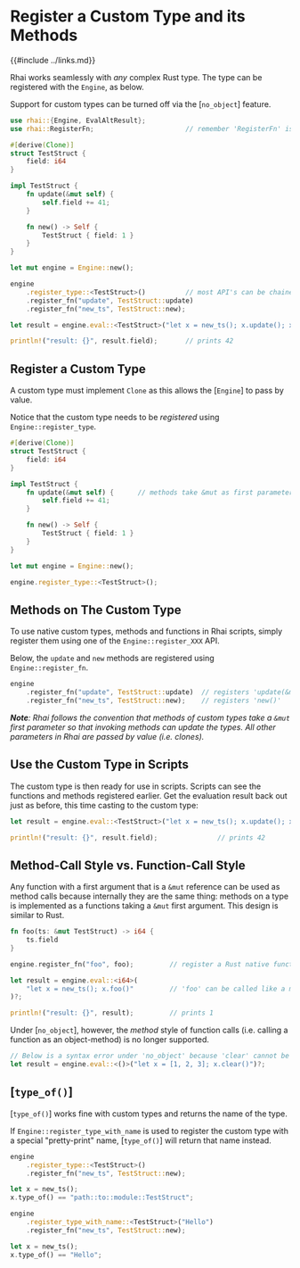 Register a Custom Type and its Methods
=====================================

{{#include ../links.md}}

Rhai works seamlessly with _any_ complex Rust type.  The type can be registered with the `Engine`, as below.

Support for custom types can be turned off via the [`no_object`] feature.

```rust
use rhai::{Engine, EvalAltResult};
use rhai::RegisterFn;                       // remember 'RegisterFn' is needed

#[derive(Clone)]
struct TestStruct {
    field: i64
}

impl TestStruct {
    fn update(&mut self) {
        self.field += 41;
    }

    fn new() -> Self {
        TestStruct { field: 1 }
    }
}

let mut engine = Engine::new();

engine
    .register_type::<TestStruct>()          // most API's can be chained up
    .register_fn("update", TestStruct::update)
    .register_fn("new_ts", TestStruct::new);

let result = engine.eval::<TestStruct>("let x = new_ts(); x.update(); x")?;

println!("result: {}", result.field);       // prints 42
```

Register a Custom Type
---------------------

A custom type must implement `Clone` as this allows the [`Engine`] to pass by value.

Notice that the custom type needs to be _registered_ using `Engine::register_type`.

```rust
#[derive(Clone)]
struct TestStruct {
    field: i64
}

impl TestStruct {
    fn update(&mut self) {      // methods take &mut as first parameter
        self.field += 41;
    }

    fn new() -> Self {
        TestStruct { field: 1 }
    }
}

let mut engine = Engine::new();

engine.register_type::<TestStruct>();
```

Methods on The Custom Type
-------------------------

To use native custom types, methods and functions in Rhai scripts, simply register them
using one of the `Engine::register_XXX` API.

Below, the `update` and `new` methods are registered using `Engine::register_fn`.

```rust
engine
    .register_fn("update", TestStruct::update)  // registers 'update(&mut TestStruct)'
    .register_fn("new_ts", TestStruct::new);    // registers 'new()'
```

***Note**: Rhai follows the convention that methods of custom types take a `&mut` first parameter
so that invoking methods can update the types. All other parameters in Rhai are passed by value (i.e. clones).*

Use the Custom Type in Scripts
-----------------------------

The custom type is then ready for use in scripts.  Scripts can see the functions and methods registered earlier.
Get the evaluation result back out just as before, this time casting to the custom type:

```rust
let result = engine.eval::<TestStruct>("let x = new_ts(); x.update(); x")?;

println!("result: {}", result.field);               // prints 42
```

Method-Call Style vs. Function-Call Style
----------------------------------------

Any function with a first argument that is a `&mut` reference can be used
as method calls because internally they are the same thing: methods on a type is
implemented as a functions taking a `&mut` first argument.
This design is similar to Rust.

```rust
fn foo(ts: &mut TestStruct) -> i64 {
    ts.field
}

engine.register_fn("foo", foo);         // register a Rust native function

let result = engine.eval::<i64>(
    "let x = new_ts(); x.foo()"         // 'foo' can be called like a method on 'x'
)?;

println!("result: {}", result);         // prints 1
```

Under [`no_object`], however, the _method_ style of function calls
(i.e. calling a function as an object-method) is no longer supported.

```rust
// Below is a syntax error under 'no_object' because 'clear' cannot be called in method style.
let result = engine.eval::<()>("let x = [1, 2, 3]; x.clear()")?;
```

[`type_of()`]
-------------

[`type_of()`] works fine with custom types and returns the name of the type.

If `Engine::register_type_with_name` is used to register the custom type
with a special "pretty-print" name, [`type_of()`] will return that name instead.

```rust
engine
    .register_type::<TestStruct>()
    .register_fn("new_ts", TestStruct::new);

let x = new_ts();
x.type_of() == "path::to::module::TestStruct";

engine
    .register_type_with_name::<TestStruct>("Hello")
    .register_fn("new_ts", TestStruct::new);

let x = new_ts();
x.type_of() == "Hello";
```
